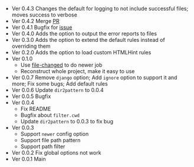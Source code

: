 - Ver 0.4.3 Changes the default for logging to not include successful files; moves success to verbose
- Ver 0.4.2 Merge [PR](https://github.com/poppinlp/grunt-htmlhint-plus/pull/15)
- Ver 0.4.1 Bugfix for [issue](https://github.com/poppinlp/grunt-htmlhint-plus/issues/12)
- Ver 0.4.0 Adds the option to output the error reports to files
- Ver 0.3.0 Adds the option to extend the default rules instead of overriding them
- Ver 0.2.0 Adds the option to load custom HTMLHint rules
- Ver 0.1.0
    - Use [file-changed](https://github.com/poppinlp/file-changed) to do newer job
    - Reconstruct whole project, make it easy to use
- Ver 0.0.7 Remove `django` option; Add `ignore` option to support it and more; Fix some bugs; Add default rules
- Ver 0.0.6 Update `dir2pattern` to 0.0.4
- Ver 0.0.5 Bugfix
- Ver 0.0.4
    - Fix README
    - Bugfix about `filter.cwd`
    - Update `dir2pattern` to 0.0.3 to fix bug
- Ver 0.0.3
    - Support `newer` config option
    - Support file path pattern
    - Support path filter
- Ver 0.0.2 Fix global options not work
- Ver 0.0.1 Main
